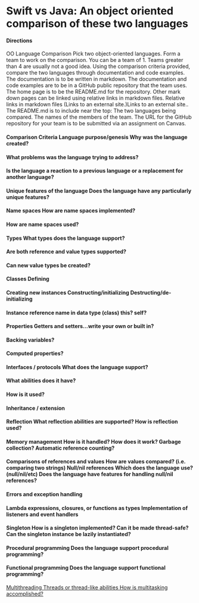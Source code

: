 # Swift vs Java: An object oriented comparison of these two languages
#### Directions
OO Language Comparison Pick two object-oriented languages. Form a team to work on the comparison. You can be a team of 1. Teams greater than 4 are usually not a good idea. Using the comparison criteria provided, compare the two languages through documentation and code examples. The documentation is to be written in markdown. The documentation and code examples are to be in a GitHub public repository that the team uses. The home page is to be the README.md for the repository. Other mark down pages can be linked using relative links in markdown files. Relative links in markdown files (Links to an external site.)Links to an external site.. The README.md is to include near the top: The two languages being compared. The names of the members of the team. The URL for the GitHub repository for your team is to be submitted via an assignment on Canvas. 
#### Comparison Criteria Language purpose/genesis Why was the language created? 
#### What problems was the language trying to address? 
#### Is the language a reaction to a previous language or a replacement for another language? 
#### Unique features of the language Does the language have any particularly unique features? 
#### Name spaces How are name spaces implemented? 
#### How are name spaces used? 
#### Types What types does the language support? 
#### Are both reference and value types supported? 
#### Can new value types be created? 
#### Classes Defining 
#### Creating new instances Constructing/initializing Destructing/de-initializing 
#### Instance reference name in data type (class) this? self? 
#### Properties Getters and setters…write your own or built in? 
#### Backing variables? 
#### Computed properties? 
#### Interfaces / protocols What does the language support? 
#### What abilities does it have? 
#### How is it used? 
#### Inheritance / extension 
#### Reflection What reflection abilities are supported? How is reflection used? 
#### Memory management How is it handled? How does it work? Garbage collection? Automatic reference counting? 
#### Comparisons of references and values How are values compared? (i.e. comparing two strings) Null/nil references Which does the language use? (null/nil/etc) Does the language have features for handling null/nil references? 
#### Errors and exception handling 
#### Lambda expressions, closures, or functions as types Implementation of listeners and event handlers 
#### Singleton How is a singleton implemented? Can it be made thread-safe? Can the singleton instance be lazily instantiated?
#### Procedural programming Does the language support procedural programming? 
#### Functional programming Does the language support functional programming? 
[Multithreading Threads or thread-like abilities How is multitasking accomplished?](Multithreading.md)
